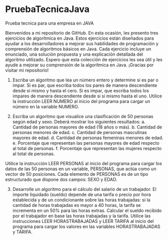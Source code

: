 # PruebaTecnicaJava
Prueba tecnica para una empresa en JAVA


Bienvenidos a mi repositorio de GitHub. En esta ocasión, les presento tres ejercicios de algorítmica en Java. Estos ejercicios están diseñados para ayudar a los desarrolladores a mejorar sus habilidades de programación y comprensión de algoritmos básicos en Java. Cada ejercicio incluye un enunciado, una solución propuesta y una explicación detallada del algoritmo utilizado. Espero que esta colección de ejercicios les sea útil y les ayude a mejorar su comprensión de la algorítmica en Java. ¡Gracias por visitar mi repositorio!



1. Escriba un algoritmo que lea un número entero y determine si es par o impar. Si es par, que escriba todos los pares de manera descendiente desde sí mismo y hasta el cero. Si es impar, que escriba todos los impares de manera descendiente desde si sí mismo hasta el uno. Utilice la instrucción LEER NUMERO al inicio del programa para cargar un número en la variable NUMERO.


2. Escriba un algoritmo que visualice una clasificación de 50 personas según edad y sexo. Deberá mostrar los siguientes resultados:
a. Cantidad de personas mayores de edad (18 años o más).
b. Cantidad de personas menores de edad.
c. Cantidad de personas masculinas mayores de edad.
d. Cantidad de personas femeninas menores de edad.
e. Porcentaje que representan las personas mayores de edad respecto al total de personas.
f. Porcentaje que representan las mujeres respecto al total de personas.

Utilice la instrucción LEER PERSONAS al inicio del programa para cargar los datos de las 50 personas en un variable, PERSONAS, que actúa como un vector de 50 posiciones.
Cada elemento de PERSONAS es de un tipo estructurado que dispone dos campos:
SEXO y EDAD.


3. Desarrolle un algoritmo para el cálculo del salario de un trabajador. El importe liquidado (sueldo) depende de una tarifa o precio por hora establecida y de un condicionante sobre las horas trabajadas: si la cantidad de horas trabajadas es mayor a 40 horas, la tarifa se incrementa en un 50% para las horas extras. Calcular el sueldo recibido por el trabajador en base las horas trabajadas y la tarifa. Utilice las instrucciones LEER HORASTRABAJADAS y LEER TARIFA al inicio del programa para cargar los valores en las variables HORASTRABAJADAS y TARIFA.
